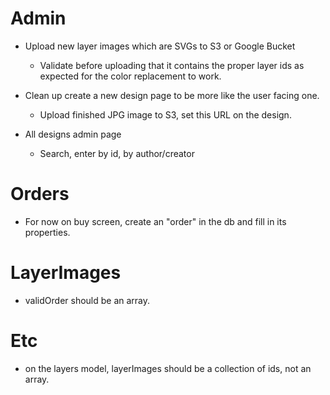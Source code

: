 # Admin

- Upload new layer images which are SVGs to S3 or Google Bucket
  - Validate before uploading that it contains the proper layer ids as expected
    for the color replacement to work.

- Clean up create a new design page to be more like the user facing one.
  - Upload finished JPG image to S3, set this URL on the design.

- All designs admin page
  - Search, enter by id, by author/creator

# Orders
- For now on buy screen, create an "order" in the db and fill in its properties.

# LayerImages
- validOrder should be an array.

# Etc
- on the layers model, layerImages should be a collection of ids, not an array.

